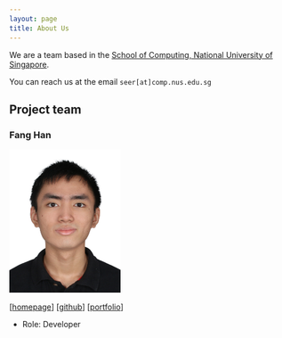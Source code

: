 ```yaml
---
layout: page
title: About Us
---
```


We are a team based in the [School of Computing, National University of Singapore](https://www.comp.nus.edu.sg).

You can reach us at the email `seer[at]comp.nus.edu.sg`

## Project team

### Fang Han

<img src="images/fanghan.png" width="200px">

[[homepage](https://github.com/Eilyss)]
[[github](https://github.com/Eilyss)]
[[portfolio](team/fanghan.md)]

* Role: Developer
